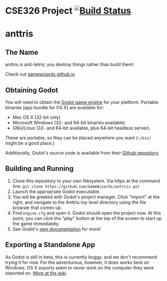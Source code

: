 CSE326 Project [![Build Status](https://travis-ci.org/GameWizards/anttris.svg?branch=unify)](https://travis-ci.org/GameWizards/anttris)
=======

# anttris

## The Name
anttris is anti-tetris; you destroy things rather than build them! 

Check out [gamewizards.github.io](http://gamewizards.github.io)

## Obtaining Godot
You will need to obtain the [Godot game engine](http://www.godotengine.org/wp/download/) for your platform. Portable binaries [app bundle for OS X] are available for: 
* Mac OS X (32-bit only) 
* Microsoft Windows (32- and 64-bit binaries available) 
* GNU/Linux (32- and 64-bit available, plus 64-bit headless server).

These are portable, so they can be placed anywhere you want (`~/bin/` might be a good place.)  

Additionally, Godot's source code is available from their [Github repository](https://github.com/okamstudio/godot).

## Building and Running
1.  Clone this repository to your own filesystem. Via https at the command line: `git clone https://github.com/GameWizards/anttris.git`
2. Launch the appropriate Godot executable.
3. You will be greeted with Godot's project manager. Click "import" at the right, and navigate to the Anttris top level directory using the file browser that comes up.
4. Find `engine.cfg` and open it. Godot should open the project now. At this point, you can click the "play" button at the top of the screen to start up the game immediately. 
5. See Godot's [own documentation](https://github.com/okamstudio/godot/wiki) for more!

## Exporting a Standalone App
As Godot is still in beta, this is currently buggy, and we don't recommend trying it for now. For the adventurous, however, it does works best on Windows. OS X exports seem to never work on the computer they were exported on. [More at the wiki](https://github.com/okamstudio/godot/wiki/export).


